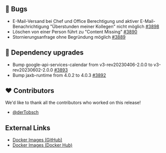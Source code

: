 ## 🐞 Bugs

- E-Mail-Versand bei Chef und Office Berechtigung und aktiver E-Mail-Benachrichtigung "Überstunden meiner Kollegen" nicht möglich [#3898](https://github.com/urlaubsverwaltung/urlaubsverwaltung/issues/3898)
- Löschen von einer Person führt zu "Content Missing" [#3890](https://github.com/urlaubsverwaltung/urlaubsverwaltung/issues/3890)
- Stornierungsanfrage ohne Begründung möglich [#3889](https://github.com/urlaubsverwaltung/urlaubsverwaltung/issues/3889)

## 🔨 Dependency upgrades

- Bump google-api-services-calendar from v3-rev20230406-2.0.0 to v3-rev20230602-2.0.0 [#3893](https://github.com/urlaubsverwaltung/urlaubsverwaltung/pull/3893)
- Bump jaxb-runtime from 4.0.2 to 4.0.3 [#3892](https://github.com/urlaubsverwaltung/urlaubsverwaltung/pull/3892)

## ❤️ Contributors

We'd like to thank all the contributors who worked on this release!

- [@derTobsch](https://github.com/derTobsch)
## External Links

- [Docker Images (GitHub)](https://github.com/urlaubsverwaltung/urlaubsverwaltung/pkgs/container/urlaubsverwaltung)
- [Docker Images (Docker Hub)](https://hub.docker.com/r/urlaubsverwaltung/urlaubsverwaltung)
